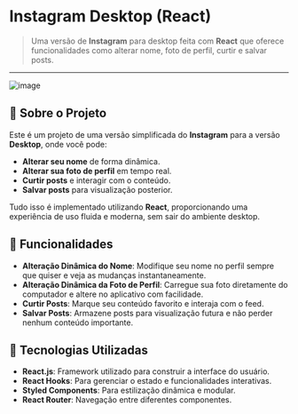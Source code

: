 # Instagram Desktop (React)

> Uma versão de **Instagram** para desktop feita com **React** que oferece funcionalidades como alterar nome, foto de perfil, curtir e salvar posts.

---

![image](https://github.com/user-attachments/assets/bc94a80f-6474-4b69-9577-6126105ac041)


## 📝 Sobre o Projeto

Este é um projeto de uma versão simplificada do **Instagram** para a versão **Desktop**, onde você pode:

- **Alterar seu nome** de forma dinâmica.
- **Alterar sua foto de perfil** em tempo real.
- **Curtir posts** e interagir com o conteúdo.
- **Salvar posts** para visualização posterior.

Tudo isso é implementado utilizando **React**, proporcionando uma experiência de uso fluida e moderna, sem sair do ambiente desktop.

## 🚀 Funcionalidades

- **Alteração Dinâmica do Nome**: Modifique seu nome no perfil sempre que quiser e veja as mudanças instantaneamente.
- **Alteração Dinâmica da Foto de Perfil**: Carregue sua foto diretamente do computador e altere no aplicativo com facilidade.
- **Curtir Posts**: Marque seu conteúdo favorito e interaja com o feed.
- **Salvar Posts**: Armazene posts para visualização futura e não perder nenhum conteúdo importante.

## 🔧 Tecnologias Utilizadas

- **React.js**: Framework utilizado para construir a interface do usuário.
- **React Hooks**: Para gerenciar o estado e funcionalidades interativas.
- **Styled Components**: Para estilização dinâmica e modular.
- **React Router**: Navegação entre diferentes componentes.
